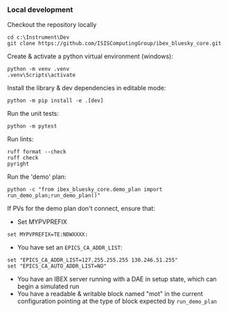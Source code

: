 ### Local development

Checkout the repository locally

```
cd c:\Instrument\Dev
git clone https://github.com/ISISComputingGroup/ibex_bluesky_core.git
```

Create & activate a python virtual environment (windows):

```
python -m venv .venv
.venv\Scripts\activate
```

Install the library & dev dependencies in editable mode:
```
python -m pip install -e .[dev]
```

Run the unit tests:
```
python -m pytest
```

Run lints:
```
ruff format --check
ruff check
pyright
```

Run the 'demo' plan:

```
python -c "from ibex_bluesky_core.demo_plan import run_demo_plan;run_demo_plan()"
```

If PVs for the demo plan don't connect, ensure that:
- Set MYPVPREFIX
```
set MYPVPREFIX=TE:NDWXXXX:
```
- You have set an `EPICS_CA_ADDR_LIST`:
```
set "EPICS_CA_ADDR_LIST=127.255.255.255 130.246.51.255"
set "EPICS_CA_AUTO_ADDR_LIST=NO"
```
- You have an IBEX server running with a DAE in setup state, which can begin a simulated run
- You have a readable & writable block named "mot" in the current configuration pointing at 
the type of block expected by `run_demo_plan`